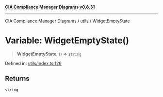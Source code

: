 [**CIA Compliance Manager Diagrams v0.8.31**](../../README.md)

***

[CIA Compliance Manager Diagrams](../../modules.md) / [utils](../README.md) / WidgetEmptyState

# Variable: WidgetEmptyState()

> **WidgetEmptyState**: () => `string`

Defined in: [utils/index.ts:126](https://github.com/Hack23/cia-compliance-manager/blob/85c025371255f412469ec0119911b7cb143a6212/src/utils/index.ts#L126)

## Returns

`string`
